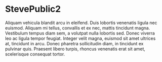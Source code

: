 # StevePublic2
Aliquam vehicula blandit arcu in eleifend. Duis lobortis venenatis ligula nec euismod. Aliquam mi tellus, convallis et ex nec, mattis tincidunt magna. Vestibulum tempus diam sem, a volutpat nulla lobortis sed. Donec viverra leo ac ligula tempor feugiat. Integer velit magna, euismod sit amet ultrices at, tincidunt in arcu. Donec pharetra sollicitudin diam, in tincidunt ex pulvinar quis. Praesent libero turpis, rhoncus venenatis erat sit amet, scelerisque consequat tortor.
